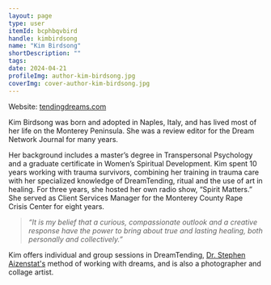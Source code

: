 ```yaml
---
layout: page
type: user
itemId: bcphbqvbird
handle: kimbirdsong
name: "Kim Birdsong"
shortDescription: ""
tags:
date: 2024-04-21
profileImg: author-kim-birdsong.jpg
coverImg: cover-author-kim-birdsong.jpg
---
```


Website: [tendingdreams.com](http://tendingdreams.com/)

Kim Birdsong was born and adopted in Naples, Italy, and has lived most of her life on the Monterey Peninsula. She was a review editor for the Dream Network Journal for many years.

Her background includes a master’s degree in Transpersonal Psychology and a graduate certificate in Women’s Spiritual Development. Kim spent 10 years working with trauma survivors, combining her training in trauma care with her specialized knowledge of DreamTending, ritual and the use of art in healing. For three years, she hosted her own radio show, “Spirit Matters.” She served as Client Services Manager for the Monterey County Rape Crisis Center for eight years.

> _“It is my belief that a curious, compassionate outlook and a creative response have the power to bring about true and lasting healing, both personally and collectively.”_

Kim offers individual and group sessions in DreamTending, [Dr. Stephen Aizenstat's](../@stephenaizenstat) method of working with dreams, and is also a photographer and collage artist.
